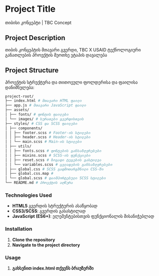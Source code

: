 # Project Title

თიბისი კონცეპტი | TBC Concept

## Project Description

თიბის კონცეპტის მთავარი გვერდი, TBC X USAID ტექნოლოგიური განათლების პროექტის მეოთხე ეტაპის დავალება

## Project Structure

პროექტის სტრუქტურა და თითოეული ფოლდერისა და ფაილისა დანიშნულება:

```bash
project-root/
├── index.html # მთავარი HTML ფაილი
├── app.js # მთავარი JavaScript ფაილი
├── assets/ 
│ ├── fonts/ # ფონტის ფაილები
│ └── images/ # სურათები გვერდისთვის
├── styles/ # CSS და SCSS ფაილები
│ ├── components/
│ │ ├── footer.scss # Footer-ის სტილები
│ │ ├── header.scss # Header-ის სტილები
│ │ └── main.scss # Main-ის სტილები
│ ├── utils/ 
│ │ ├── fonts.scss # ფონტების განსაზღვრებები
│ │ ├── mixins.scss # SCSS-ის ფუნქციები
│ │ ├── reset.scss # ზოგადი ტეგების გასტილვა
│ │ └── variables.scss # ცვლადების განსაზღვრებები
│ ├── global.css # SCSS გადმოთარგმნილი CSS-ში
│ ├── global.css.map #
│ └── global.scss # დაიმპორტებული SCSS სტილები
└── README.md # პროექტის აღწერა
```

### Technologies Used

- **HTML5** გვერდის სტრუქტურის ასაწყობად
- **CSS3/SCSS**: გვერდის გასასტილად
- **JavaScript (ES6+)**: ელემენტებისთვის ფუნქციონალის მისანიჭებლად

### Installation

1. **Clone the repository**
2. **Navigate to the project directory**

### Usage

1. **გახსენით index.html თქვენს ბრაუზერში**
